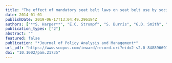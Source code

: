 ```yaml
---
title: "The effect of mandatory seat belt laws on seat belt use by socioeconomic position"
date: 2014-01-01
publishDate: 2019-06-17T13:04:49.296184Z
authors: ["**S. Harper**", "E.C. Strumpf", "S. Burris", "G.D. Smith", "J. Lynch"]
publication_types: ["2"]
abstract: ""
featured: false
publication: "*Journal of Policy Analysis and Management*"
url_pdf: "https://www.scopus.com/inward/record.uri?eid=2-s2.0-84889669187&doi=10.1002%2fpam.21735&partnerID=40&md5=8edab73cc3ba8622a03e0deb24c4fe09"
doi: "10.1002/pam.21735"
---
```


